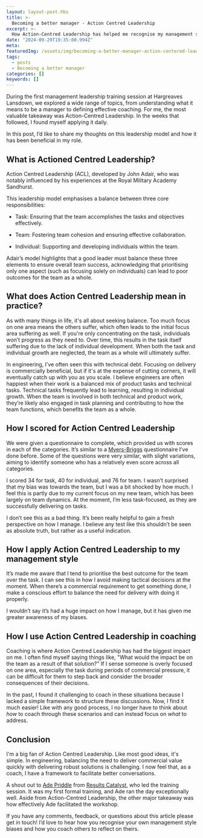 ```yaml
---
layout: layout-post.hbs
title: >-
  Becoming a better manager - Action Centred Leadership
excerpt: >-
  How Action-Centred Leadership has helped me recognise my management style biases and become a crucial tool in my approach to coaching.
date: "2024-09-29T19:35:00.994Z"
meta:
featuredImg: /assets/img/becoming-a-better-manager-action-centered-leadership--featured-img.webp
tags:
  - posts
  - Becoming a better manager
categories: []
keywords: []
---
```


During the first management leadership training session at Hargreaves Lansdown, we explored a wide range of topics, from understanding what it means to be a manager to defining effective coaching. For me, the most valuable takeaway was Action-Centred Leadership. In the weeks that followed, I found myself applying it daily.

In this post, I’d like to share my thoughts on this leadership model and how it has been beneficial in my role.

## What is Actioned Centred Leadership?
Action Centred Leadership (ACL), developed by John Adair, who was notably influenced by his experiences at the Royal Military Academy Sandhurst.

This leadership model emphasises a balance between three core responsibilities:

* Task: Ensuring that the team accomplishes the tasks and objectives effectively.

* Team: Fostering team cohesion and ensuring effective collaboration.

* Individual: Supporting and developing individuals within the team.

Adair’s model highlights that a good leader must balance these three elements to ensure overall team success, acknowledging that prioritising only one aspect (such as focusing solely on individuals) can lead to poor outcomes for the team as a whole.

## What does Action Centred Leadership mean in practice?

As with many things in life, it's all about seeking balance. Too much focus on one area means the others suffer, which often leads to the initial focus area suffering as well. If you're only concentrating on the task, individuals won’t progress as they need to. Over time, this results in the task itself suffering due to the lack of individual development. When both the task and individual growth are neglected, the team as a whole will ultimately suffer.

In engineering, I’ve often seen this with technical debt. Focusing on delivery is commercially beneficial, but if it's at the expense of cutting corners, it will eventually catch up with you as you scale. I believe engineers are often happiest when their work is a balanced mix of product tasks and technical tasks. Technical tasks frequently lead to learning, resulting in individual growth. When the team is involved in both technical and product work, they’re likely also engaged in task planning and contributing to how the team functions, which benefits the team as a whole.


## How I scored for Action Centred Leadership
We were given a questionnaire to complete, which provided us with scores in each of the categories. It’s similar to a [Myers-Briggs](https://www.verywellmind.com/the-myers-briggs-type-indicator-2795583) questionnaire I’ve done before. Some of the questions were very similar, with slight variations, aiming to identify someone who has a relatively even score across all categories.

I scored 34 for task, 40 for individual, and 76 for team. I wasn’t surprised that my bias was towards the team, but I was a bit shocked by how much. I feel this is partly due to my current focus on my new team, which has been largely on team dynamics. At the moment, I’m less task-focused, as they are successfully delivering on tasks.

I don’t see this as a bad thing. It’s been really helpful to gain a fresh perspective on how I manage. I believe any test like this shouldn’t be seen as absolute truth, but rather as a useful indication.


## How I apply Action Centred Leadership to my management style
It’s made me aware that I tend to prioritise the best outcome for the team over the task. I can see this in how I avoid making tactical decisions at the moment. When there’s a commercial requirement to get something done, I make a conscious effort to balance the need for delivery with doing it properly.

I wouldn’t say it’s had a huge impact on how I manage, but it has given me greater awareness of my biases.


## How I use Action Centred Leadership in coaching
Coaching is where Action Centred Leadership has had the biggest impact on me. I often find myself saying things like, "What would the impact be on the team as a result of that solution?" If I sense someone is overly focused on one area, especially the task during periods of commercial pressure, it can be difficult for them to step back and consider the broader consequences of their decisions. 

In the past, I found it challenging to coach in these situations because I lacked a simple framework to structure these discussions. Now, I find it much easier! Like with any good process, I no longer have to think about _how_ to coach through these scenarios and can instead focus on _what_ to address.


## Conclusion
I'm a big fan of Action Centred Leadership. Like most good ideas, it's simple. In engineering, balancing the need to deliver commercial value quickly with delivering robust solutions is challenging. I now feel that, as a coach, I have a framework to facilitate better conversations.

A shout out to [Ade Priddle](https://www.linkedin.com/in/adrianpriddle) from [Results Catalyst](http://www.resultscatalysts.com), who led the training session. It was my first formal training, and Ade ran the day exceptionally well. Aside from Action-Centred Leadership, the other major takeaway was how effectively Ade facilitated the workshop.

If you have any comments, feedback, or questions about this article please get in touch! I’d love to hear how you recognise your own management style biases and how you coach others to reflect on theirs.
